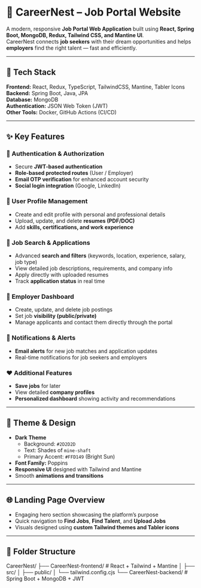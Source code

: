 # 🧭 CareerNest – Job Portal Website

A modern, responsive **Job Portal Web Application** built using **React, Spring Boot, MongoDB, Redux, Tailwind CSS, and Mantine UI**.  
CareerNest connects **job seekers** with their dream opportunities and helps **employers** find the right talent — fast and efficiently.

---

## 🚀 Tech Stack

**Frontend:** React, Redux, TypeScript, TailwindCSS, Mantine, Tabler Icons  
**Backend:** Spring Boot, Java, JPA  
**Database:** MongoDB  
**Authentication:** JSON Web Token (JWT)  
**Other Tools:** Docker, GitHub Actions (CI/CD)

---

## ✨ Key Features

### 🔐 Authentication & Authorization
- Secure **JWT-based authentication**
- **Role-based protected routes** (User / Employer)
- **Email OTP verification** for enhanced account security
- **Social login integration** (Google, LinkedIn)

### 👤 User Profile Management
- Create and edit profile with personal and professional details
- Upload, update, and delete **resumes (PDF/DOC)**
- Add **skills, certifications, and work experience**

### 💼 Job Search & Applications
- Advanced **search and filters** (keywords, location, experience, salary, job type)
- View detailed job descriptions, requirements, and company info
- Apply directly with uploaded resumes
- Track **application status** in real time

### 🏢 Employer Dashboard
- Create, update, and delete job postings
- Set job **visibility (public/private)**
- Manage applicants and contact them directly through the portal

### 🔔 Notifications & Alerts
- **Email alerts** for new job matches and application updates
- Real-time notifications for job seekers and employers

### ❤️ Additional Features
- **Save jobs** for later
- View detailed **company profiles**
- **Personalized dashboard** showing activity and recommendations

---

## 🎨 Theme & Design

- **Dark Theme**
    - Background: `#2D2D2D`
    - Text: Shades of `mine-shaft`
    - Primary Accent: `#FFD149` (Bright Sun)
- **Font Family:** Poppins
- **Responsive UI** designed with Tailwind and Mantine
- Smooth **animations and transitions**

---

## 🌐 Landing Page Overview

- Engaging hero section showcasing the platform’s purpose
- Quick navigation to **Find Jobs**, **Find Talent**, and **Upload Jobs**
- Visuals designed using **custom Tailwind themes and Tabler icons**

---

## 🧩 Folder Structure
CareerNest/
├── CareerNest-frontend/ # React + Tailwind + Mantine
│ ├── src/
│ ├── public/
│ └── tailwind.config.cjs
└── CareerNest-backend/ # Spring Boot + MongoDB + JWT



